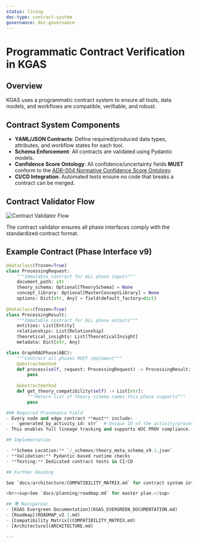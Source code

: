 ```yaml
---
status: living
doc-type: contract-system
governance: doc-governance
---
```


# Programmatic Contract Verification in KGAS

## Overview

KGAS uses a programmatic contract system to ensure all tools, data models, and workflows are compatible, verifiable, and robust.

## Contract System Components

- **YAML/JSON Contracts**: Define required/produced data types, attributes, and workflow states for each tool.
- **Schema Enforcement**: All contracts are validated using Pydantic models.
- **Confidence Score Ontology**: All confidence/uncertainty fields **MUST** conform to the [ADR-004 Normative Confidence Score Ontology](../adrs/ADR-004-Normative-Confidence-Score-Ontology.md).
- **CI/CD Integration**: Automated tests ensure no code that breaks a contract can be merged.

## Contract Validator Flow

![Contract Validator Flow](docs/imgs/contract_validator_flow_v2.1.png)

The contract validator ensures all phase interfaces comply with the standardized contract format.

## Example Contract (Phase Interface v9)

```python
@dataclass(frozen=True)
class ProcessingRequest:
    """Immutable contract for ALL phase inputs"""
    document_path: str
    theory_schema: Optional[TheorySchema] = None
    concept_library: Optional[MasterConceptLibrary] = None
    options: Dict[str, Any] = field(default_factory=dict)
    
@dataclass(frozen=True)  
class ProcessingResult:
    """Immutable contract for ALL phase outputs"""
    entities: List[Entity]
    relationships: List[Relationship]
    theoretical_insights: List[TheoreticalInsight]
    metadata: Dict[str, Any]

class GraphRAGPhase(ABC):
    """Contract all phases MUST implement"""
    @abstractmethod
    def process(self, request: ProcessingRequest) -> ProcessingResult:
        pass
    
    @abstractmethod
    def get_theory_compatibility(self) -> List[str]:
        """Return list of theory schema names this phase supports"""
        pass

### Required Provenance Field
- Every node and edge contract **must** include:
  - `generated_by_activity_id: str`  # Unique ID of the activity/process that generated this node/edge
- This enables full lineage tracking and supports W3C PROV compliance.

## Implementation

- **Schema Location:** `/_schemas/theory_meta_schema_v9.1.json`
- **Validation:** Pydantic-based runtime checks
- **Testing:** Dedicated contract tests in CI/CD

## Further Reading

See `docs/architecture/COMPATIBILITY_MATRIX.md` for contract system integration and `docs/architecture/ARCHITECTURE.md` for architectural context.

<br><sup>See `docs/planning/roadmap.md` for master plan.</sup>

## 📚 Navigation
- [KGAS Evergreen Documentation](KGAS_EVERGREEN_DOCUMENTATION.md)
- [Roadmap](ROADMAP_v2.1.md)
- [Compatibility Matrix](COMPATIBILITY_MATRIX.md)
- [Architecture](ARCHITECTURE.md)

---
